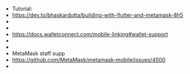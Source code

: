 - Tutorial:
- https://dev.to/bhaskardutta/building-with-flutter-and-metamask-8h5
-
-
- https://docs.walletconnect.com/mobile-linking#wallet-support
-
-
- MetaMask staff supp
- https://github.com/MetaMask/metamask-mobile/issues/4500
-